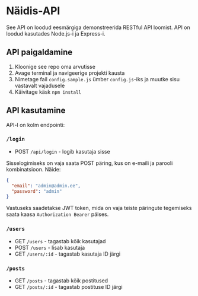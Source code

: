 # Näidis-API

See API on loodud eesmärgiga demonstreerida RESTful API loomist. API on loodud kasutades Node.js-i ja Express-i.

## API paigaldamine

1. Kloonige see repo oma arvutisse
2. Avage terminal ja navigeerige projekti kausta
3. Nimetage fail `config.sample.js` ümber `config.js`-iks ja muutke sisu vastavalt vajadusele
4. Käivitage käsk `npm install`

## API kasutamine

API-l on kolm endpointi:

### `/login`

- POST `/api/login` - logib kasutaja sisse

Sisselogimiseks on vaja saata POST päring, kus on e-maili ja parooli kombinatsioon. Näide:

```json
{
  "email": "admin@admin.ee",
  "password": "admin"
}
```

Vastuseks saadetakse JWT token, mida on vaja teiste päringute tegemiseks saata kaasa `Authorization Bearer` päises.

### `/users`

- GET `/users` - tagastab kõik kasutajad
- POST `/users` - lisab kasutaja
- GET `/users/:id` - tagastab kasutaja ID järgi

### `/posts`

- GET `/posts` - tagastab kõik postitused
- GET `/posts/:id` - tagastab postituse ID järgi
